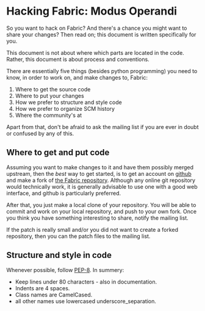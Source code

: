 Hacking Fabric: Modus Operandi
==============================

So you want to hack on Fabric? And there's a chance you might want to share
your changes? Then read on; this document is written specifically for you.

This document is not about where which parts are located in the code. Rather,
this document is about process and conventions.

There are essentially five things (besides python programming) you need to
know, in order to work on, and make changes to, Fabric:

1. Where to get the source code
2. Where to put your changes
3. How we prefer to structure and style code
4. How we prefer to organize SCM history
5. Where the community's at

Apart from that, don't be afraid to ask the mailing list if you are ever in
doubt or confused by any of this.


Where to get and put code
-------------------------

Assuming you want to make changes to it and have them possibly merged upstream,
then the *best* way to get started, is to get an account on [github][] and make
a fork of [the Fabric repository][gh-repo]. Although any online git repository
would technically work, it is generally advisable to use one with a good web
interface, and github is particularly preferred.

After that, you just make a local clone of your repository. You will be able to
commit and work on your local repository, and push to your own fork. Once you
think you have something interesting to share, notify the mailing list.

If the patch is really small and/or you did not want to create a forked
repository, then you can the patch files to the mailing list.


Structure and style in code
---------------------------

Whenever possible, follow [PEP-8][]. In summery:

* Keep lines under 80 characters - also in documentation.
* Indents are 4 spaces.
* Class names are CamelCased.
* all other names use lowercased underscore_separation.



[github]: http://github.com/
[gh-repo]: http://github.com/karmazilla/fabric/tree/master
[pep-8]: http://www.python.org/dev/peps/pep-0008/
